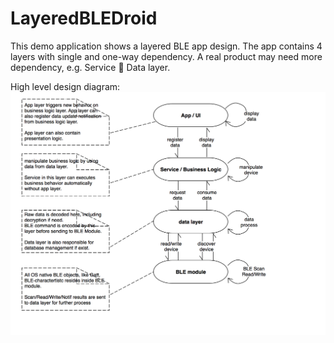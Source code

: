 # LayeredBLEDroid
This demo application shows a layered BLE app design. The app contains 4 layers with single and one-way dependency.
A real product may need more dependency, e.g. Service  Data layer.

High level design diagram:
![high level design diagram](https://github.com/cerise-guo/LayeredBLEDroid/blob/develop/high-level-design.png)



